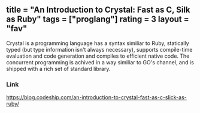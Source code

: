 title = "An Introduction to Crystal: Fast as C, Silk as Ruby"
tags = ["proglang"]
rating = 3
layout = "fav"
---

Crystal is a programming language has a syntax similiar to Ruby, statically typed (but type information isn't always necessary), supports compile-time evaluation and code generation and compiles to efficient native code. The concurrent programming is achived in a way similiar to GO's channel, and is shipped with a rich set of standard library.

### Link

https://blog.codeship.com/an-introduction-to-crystal-fast-as-c-slick-as-ruby/
